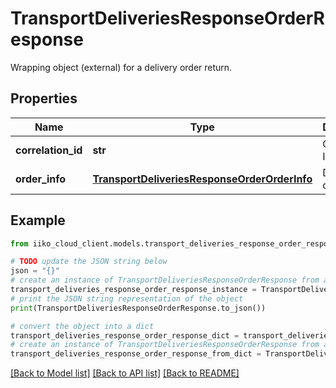# TransportDeliveriesResponseOrderResponse

Wrapping object (external) for a delivery order return.

## Properties

Name | Type | Description | Notes
------------ | ------------- | ------------- | -------------
**correlation_id** | **str** | Operation ID. | 
**order_info** | [**TransportDeliveriesResponseOrderOrderInfo**](TransportDeliveriesResponseOrderOrderInfo.md) | Delivery order. | 

## Example

```python
from iiko_cloud_client.models.transport_deliveries_response_order_response import TransportDeliveriesResponseOrderResponse

# TODO update the JSON string below
json = "{}"
# create an instance of TransportDeliveriesResponseOrderResponse from a JSON string
transport_deliveries_response_order_response_instance = TransportDeliveriesResponseOrderResponse.from_json(json)
# print the JSON string representation of the object
print(TransportDeliveriesResponseOrderResponse.to_json())

# convert the object into a dict
transport_deliveries_response_order_response_dict = transport_deliveries_response_order_response_instance.to_dict()
# create an instance of TransportDeliveriesResponseOrderResponse from a dict
transport_deliveries_response_order_response_from_dict = TransportDeliveriesResponseOrderResponse.from_dict(transport_deliveries_response_order_response_dict)
```
[[Back to Model list]](../README.md#documentation-for-models) [[Back to API list]](../README.md#documentation-for-api-endpoints) [[Back to README]](../README.md)


